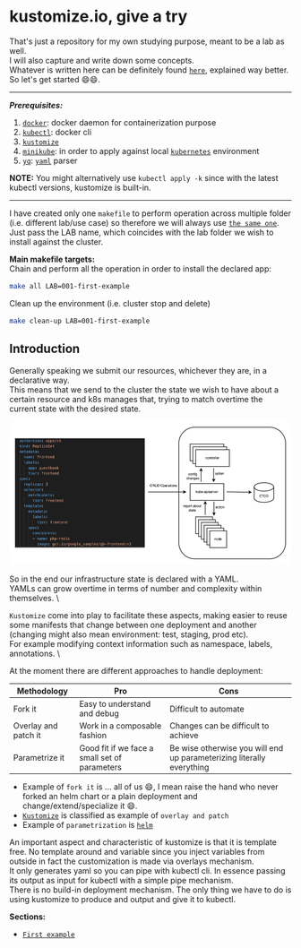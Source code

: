 # kustomize.io, give a try

That's just a repository for my own studying purpose, meant to be a lab as well. \
I will also capture and write down some concepts. \
Whatever is written here can be definitely found [`here`](https://kustomize.io/), explained way better. \
So let's get started 😄😄.

---
***Prerequisites:***
1. [`docker`](https://www.docker.com/): docker daemon for containerization purpose
2. [`kubectl`](https://kubernetes.io/docs/tasks/tools/): docker cli
3. [`kustomize`](https://kustomize.io/)
3. [`minikube`](https://minikube.sigs.k8s.io/docs/): in order to apply against local [`kubernetes`](https://kubernetes.io/) environment
5. [`yq`](https://github.com/mikefarah/yq): [`yaml`](https://en.wikipedia.org/wiki/YAML) parser

**NOTE:**
You might alternatively use `kubectl apply -k` since with the latest kubectl versions, kustomize is built-in.

---

I have created only one `makefile` to perform operation across multiple folder (i.e. different lab/use case) so therefore we will always use [`the same one`](./Makefile). \
Just pass the LAB name, which coincides with the lab folder we wish to install against the cluster.

**Main makefile targets:** \
Chain and perform all the operation in order to install the declared app:
```bash
make all LAB=001-first-example
```

Clean up the environment (i.e. cluster stop and delete)
```bash
make clean-up LAB=001-first-example
```

## Introduction

Generally speaking we submit our resources, whichever they are, in a declarative way. \
This means that we send to the cluster the state we wish to have about a certain resource and k8s manages that, trying to match overtime the current state with the desired state. 

![001](./images-and-diagrams/001.png)

So in the end our infrastructure state is declared with a YAML. \
YAMLs can grow overtime in terms of number and complexity within themselves. \

`Kustomize` come into play to facilitate these aspects, making easier to reuse some manifests that change between one deployment and another (changing might also mean environment: test, staging, prod etc). \
For example modifying context information such as namespace, labels, annotations. \

At the moment there are different approaches to handle deployment:


| Methodology           | Pro  | Cons |
| --------------------- | -- | -- |
| Fork it               | Easy to understand and debug | Difficult to automate |
| Overlay and patch it  | Work in a composable fashion | Changes can be difficult to achieve |
| Parametrize it        | Good fit if we face a small set of parameters | Be wise otherwise you will end up parameterizing literally everything |

* Example of `fork it` is ... all of us 😄, I mean raise the hand who never forked an helm chart or a plain deployment and change/extend/specialize it 😄.
* [`Kustomize`](https://kustomize.io/) is classified as example of `overlay and patch`
* Example of `parametrization` is [`helm`](https://helm.sh/)

An important aspect and characteristic of kustomize is that it is template free.
No template around and variable since you inject variables from outside in fact the customization is made via overlays mechanism. \
It only generates yaml so you can pipe with kubectl cli. In essence passing its output as input for kubectl with a simple pipe mechanism. \
There is no build-in deployment mechanism. The only thing we have to do is using kustomize to produce and output and give it to kubectl.

**Sections:**

* [`First example`](./001-first-example/README.md)



